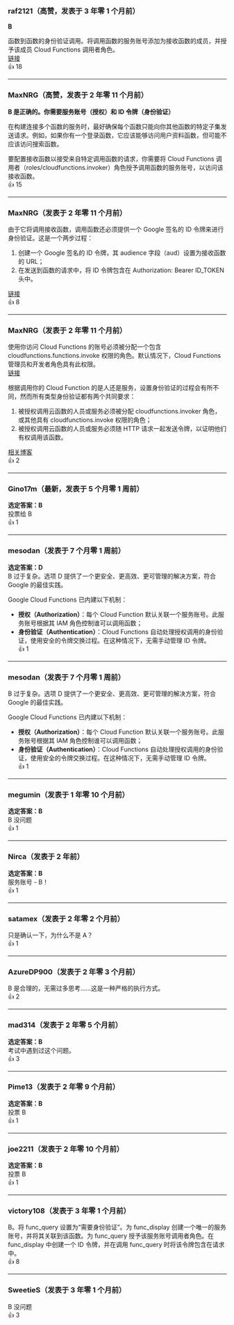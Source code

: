 ### raf2121（高赞，发表于 3 年零 1 个月前）
**B**
  
函数到函数的身份验证调用。将调用函数的服务账号添加为接收函数的成员，并授予该成员 Cloud Functions 调用者角色。  
[链接](https://cloud.google.com/functions/docs/securing/authenticating)  
👍 18

---

### MaxNRG（高赞，发表于 2 年零 11 个月前）
**B 是正确的。你需要服务账号（授权）和 ID 令牌（身份验证）**
  
在构建连接多个函数的服务时，最好确保每个函数只能向你其他函数的特定子集发送请求。例如，如果你有一个登录函数，它应该能够访问用户资料函数，但可能不应该访问搜索函数。
  
要配置接收函数以接受来自特定调用函数的请求，你需要将 Cloud Functions 调用者（roles/cloudfunctions.invoker）角色授予调用函数的服务账号，以访问该接收函数。  
👍 15

---

### MaxNRG（发表于 2 年零 11 个月前）
  
由于它将调用接收函数，调用函数还必须提供一个 Google 签名的 ID 令牌来进行身份验证。这是一个两步过程：
  
1. 创建一个 Google 签名的 ID 令牌，其 audience 字段（aud）设置为接收函数的 URL；  
2. 在发送到函数的请求中，将 ID 令牌包含在 Authorization: Bearer ID_TOKEN 头中。

[链接](https://cloud.google.com/functions/docs/securing/authenticating#authenticating_function_to_function_calls)  
👍 8

---

### MaxNRG（发表于 2 年零 11 个月前）
  
使用你访问 Cloud Functions 的账号必须被分配一个包含 cloudfunctions.functions.invoke 权限的角色。默认情况下，Cloud Functions 管理员和开发者角色具有此权限。  
[链接](https://cloud.google.com/functions/docs/securing/authenticating)
  
根据调用你的 Cloud Function 的是人还是服务，设置身份验证的过程会有所不同，然而所有类型身份验证都有两个共同要求：
  
1. 被授权调用云函数的人员或服务必须被分配 cloudfunctions.invoker 角色，或其他具有 cloudfunctions.invoke 权限的角色；  
2. 被授权调用云函数的人员或服务必须随 HTTP 请求一起发送令牌，以证明他们有权调用该函数。

[相关博客](https://dev.to/jakewitcher/setting-up-authorization-for-http-cloud-functions-in-gcp-45bc)  
👍 2

---

### Gino17m（最新，发表于 5 个月零 1 周前）
**选定答案：B**    
投票给 B  
👍 1

---

### mesodan（发表于 7 个月零 1 周前）
**选定答案：D**    
B 过于复杂。选项 D 提供了一个更安全、更高效、更可管理的解决方案，符合 Google 的最佳实践。
  
Google Cloud Functions 已内建以下机制：

- **授权（Authorization）**：每个 Cloud Function 默认关联一个服务账号。此服务账号根据其 IAM 角色控制谁可以调用函数；
- **身份验证（Authentication）**：Cloud Functions 自动处理授权调用的身份验证，使用安全的令牌交换过程。在这种情况下，无需手动管理 ID 令牌。  
👍 1

---

### mesodan（发表于 7 个月零 1 周前）
  
B 过于复杂。选项 D 提供了一个更安全、更高效、更可管理的解决方案，符合 Google 的最佳实践。
  
Google Cloud Functions 已内建以下机制：

- **授权（Authorization）**：每个 Cloud Function 默认关联一个服务账号。此服务账号根据其 IAM 角色控制谁可以调用函数；
- **身份验证（Authentication）**：Cloud Functions 自动处理授权调用的身份验证，使用安全的令牌交换过程。在这种情况下，无需手动管理 ID 令牌。  
👍 1

---

### megumin（发表于 1 年零 10 个月前）
**选定答案：B**    
B 没问题  
👍 1

---

### Nirca（发表于 2 年前）
**选定答案：B**    
服务账号 - B！  
👍 1

---

### satamex（发表于 2 年零 2 个月前）    
只是确认一下，为什么不是 A？  
👍 1

---

### AzureDP900（发表于 2 年零 3 个月前）    
B 是合理的，无需过多思考……这是一种严格的执行方式。  
👍 2

---

### mad314（发表于 2 年零 5 个月前）
**选定答案：B**    
考试中遇到过这个问题。  
👍 3

---

### Pime13（发表于 2 年零 9 个月前）  
**选定答案：B**    
投票 B  
👍 1

---

### joe2211（发表于 2 年零 10 个月前）  
**选定答案：B**    
投票 B  
👍 1

---

### victory108（发表于 3 年零 1 个月前）    
B。将 func_query 设置为“需要身份验证”。为 func_display 创建一个唯一的服务账号，并将其关联到该函数。为 func_query 授予该服务账号调用者角色。在 func_display 中创建一个 ID 令牌，并在调用 func_query 时将该令牌包含在请求中。  
👍 8

---

### SweetieS（发表于 3 年零 1 个月前）    
B 没问题  
👍 3

